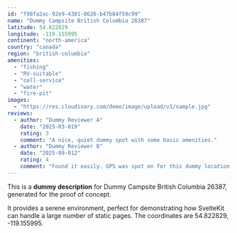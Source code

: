 ```yaml
---
id: "f98fa2ac-92e9-4301-8626-b47b84f59c99"
name: "Dummy Campsite British Columbia 26387"
latitude: 54.822829
longitude: -119.155995
continent: "north-america"
country: "canada"
region: "british-columbia"
amenities:
  - "fishing"
  - "RV-suitable"
  - "cell-service"
  - "water"
  - "fire-pit"
images:
  - "https://res.cloudinary.com/demo/image/upload/v1/sample.jpg"
reviews:
  - author: "Dummy Reviewer A"
    date: "2025-03-019"
    rating: 3
    comment: "A nice, quiet dummy spot with some basic amenities."
  - author: "Dummy Reviewer B"
    date: "2025-09-012"
    rating: 4
    comment: "Found it easily. GPS was spot on for this dummy location."
---
```


This is a **dummy description** for Dummy Campsite British Columbia 26387, generated for the proof of concept.

It provides a serene environment, perfect for demonstrating how SvelteKit can handle a large number of static pages. The coordinates are 54.822829, -119.155995.
